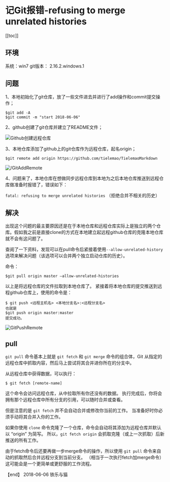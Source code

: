 # 记Git报错-refusing to merge unrelated histories

[[toc]]

## 环境

系统：win7
git版本： 2.16.2.windows.1

## 问题

1、本地初始化了git仓库，放了一些文件进去并进行了add操作和commit提交操作；
```git
$git add -A
$git commit -m "start 2018-06-06"
```
2、github创建了git仓库并建立了README文件；

![Github创建远程仓库](https://www.tielemao.com/wp-content/uploads/2018/06/GithubGreatRepository.jpg)

3、本地仓库添加了github上的git仓库作为远程仓库，起名origin；
```git
$git remote add origin https://github.com/tielemao/TielemaoMarkdown
```
![/GitAddRemote](https://www.tielemao.com/wp-content/uploads/2018/06/GitAddRemote.jpg)

4、问题来了，本地仓库在想做同步远程仓库到本地为之后本地仓库推送到远程仓库做准备时报错了，错误如下：

`fatal: refusing to merge unrelated histories`
（拒绝合并不相关的历史）

## 解决

出现这个问题的最主要原因还是在于本地仓库和远程仓库实际上是独立的两个仓库。假如我之前是直接clone的方式在本地建立起远程github仓库的克隆本地仓库就不会有这问题了。

查阅了一下资料，发现可以在pull命令后紧接着使用`--allow-unrelated-history`选项来解决问题（该选项可以合并两个独立启动仓库的历史）。

命令：
```git
$git pull origin master –allow-unrelated-histories
```
以上是将远程仓库的文件拉取到本地仓库了。
紧接着将本地仓库的提交推送到远程github仓库上，使用的命令是：

```git
$ git push <远程主机名> <本地分支名>:<远程分支名>
也就是
$git push origin master:master
提交成功。
```
![GitPushRemote](https://www.tielemao.com/wp-content/uploads/2018/06/GitPushRemote.jpg)

## pull

`git pull` 命令基本上就是 `git fetch` 和 `git merge` 命令的组合体，Git 从指定的远程仓库中抓取内容，然后马上尝试将其合并进你所在的分支中。

从远程仓库中获得数据，可以执行：

```console
$ git fetch [remote-name]
```
这个命令会访问远程仓库，从中拉取所有你还没有的数据。 执行完成后，你将会拥有那个远程仓库中所有分支的引用，可以随时合并或查看。

但是注意的是 `git fetch` 并不会自动合并或修改你当前的工作。 当准备好时你必须手动将其合并入你的工作。

如果你使用 `clone` 命令克隆了一个仓库，命令会自动将其添加为远程仓库并默认以 “origin” 为简写。 所以，`git fetch origin` 会抓取克隆（或上一次抓取）后新推送的所有工作。

由于fetch命令后还要再做一步merge命令的操作，所以使用 `git pull` 命令来自动的抓取然后合并远程分支到当前分支。 （相当于一次执行fetch加merge命令）这可能会是一个更简单或更舒服的工作流程。

【end】
2018-06-06
铁乐与猫